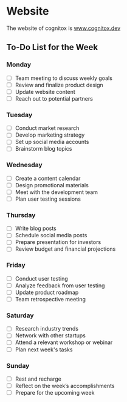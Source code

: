 # Website

The website of cognitox is www.cognitox.dev

## To-Do List for the Week

### Monday

- [ ]  Team meeting to discuss weekly goals
- [ ]  Review and finalize product design
- [ ]  Update website content
- [ ]  Reach out to potential partners

### Tuesday

- [ ]  Conduct market research
- [ ]  Develop marketing strategy
- [ ]  Set up social media accounts
- [ ]  Brainstorm blog topics

### Wednesday

- [ ]  Create a content calendar
- [ ]  Design promotional materials
- [ ]  Meet with the development team
- [ ]  Plan user testing sessions

### Thursday

- [ ]  Write blog posts
- [ ]  Schedule social media posts
- [ ]  Prepare presentation for investors
- [ ]  Review budget and financial projections

### Friday

- [ ]  Conduct user testing
- [ ]  Analyze feedback from user testing
- [ ]  Update product roadmap
- [ ]  Team retrospective meeting

### Saturday

- [ ]  Research industry trends
- [ ]  Network with other startups
- [ ]  Attend a relevant workshop or webinar
- [ ]  Plan next week's tasks

### Sunday

- [ ]  Rest and recharge
- [ ]  Reflect on the week’s accomplishments
- [ ]  Prepare for the upcoming week